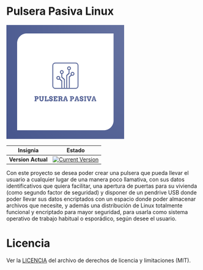 # Pulsera Pasiva Linux

![Pulsera Pasiva](images/logo.png)

Insignia | Estado
--- | ---
**Version Actual** | [![Current Version](https://img.shields.io/badge/Vesrs%C3%ADon%20Beta-1.0-red)](https://github.com/cu0uz/Pulsera-Pasiva-Linux/releases)


Con este proyecto se desea poder crear una pulsera que pueda llevar el usuario a cualquier lugar de una manera poco llamativa, con sus datos identificativos que quiera facilitar, una apertura de puertas para su vivienda (como segundo factor de seguridad) y disponer de un pendrive USB donde poder llevar sus datos encriptados con un espacio donde poder almacenar archivos que necesite, y además una distribución de Linux totalmente funcional y encriptado para mayor seguridad, para usarla como sistema operativo de trabajo habitual o esporádico, según desee el usuario.


# Licencia
Ver la [LICENCIA](LICENSE.md) del archivo de derechos de licencia y limitaciones (MIT).
